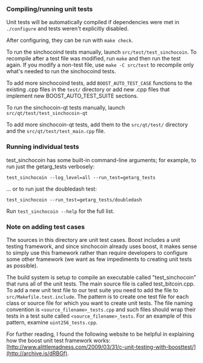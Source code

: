 ### Compiling/running unit tests

Unit tests will be automatically compiled if dependencies were met in `./configure`
and tests weren't explicitly disabled.

After configuring, they can be run with `make check`.

To run the sinchocoind tests manually, launch `src/test/test_sinchocoin`. To recompile
after a test file was modified, run `make` and then run the test again. If you
modify a non-test file, use `make -C src/test` to recompile only what's needed
to run the sinchocoind tests.

To add more sinchocoind tests, add `BOOST_AUTO_TEST_CASE` functions to the existing
.cpp files in the `test/` directory or add new .cpp files that
implement new BOOST_AUTO_TEST_SUITE sections.

To run the sinchocoin-qt tests manually, launch `src/qt/test/test_sinchocoin-qt`

To add more sinchocoin-qt tests, add them to the `src/qt/test/` directory and
the `src/qt/test/test_main.cpp` file.

### Running individual tests

test_sinchocoin has some built-in command-line arguments; for
example, to run just the getarg_tests verbosely:

    test_sinchocoin --log_level=all --run_test=getarg_tests

... or to run just the doubledash test:

    test_sinchocoin --run_test=getarg_tests/doubledash

Run `test_sinchocoin --help` for the full list.

### Note on adding test cases

The sources in this directory are unit test cases.  Boost includes a
unit testing framework, and since sinchocoin already uses boost, it makes
sense to simply use this framework rather than require developers to
configure some other framework (we want as few impediments to creating
unit tests as possible).

The build system is setup to compile an executable called "test_sinchocoin"
that runs all of the unit tests.  The main source file is called
test_bitcoin.cpp. To add a new unit test file to our test suite you need
to add the file to `src/Makefile.test.include`. The pattern is to create
one test file for each class or source file for which you want to create
unit tests.  The file naming convention is `<source_filename>_tests.cpp`
and such files should wrap their tests in a test suite
called `<source_filename>_tests`. For an example of this pattern,
examine `uint256_tests.cpp`.

For further reading, I found the following website to be helpful in
explaining how the boost unit test framework works:
[http://www.alittlemadness.com/2009/03/31/c-unit-testing-with-boosttest/](http://archive.is/dRBGf).
